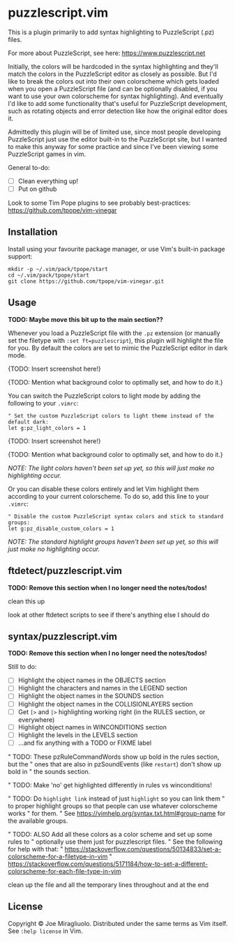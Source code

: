 # puzzlescript.vim

This is a plugin primarily to add syntax highlighting to PuzzleScript (.pz) files.

For more about PuzzleScript, see here: https://www.puzzlescript.net

Initially, the colors will be hardcoded in the syntax highlighting and they'll match the colors in the PuzzleScript editor as closely as possible. But I'd like to break the colors out into their own colorscheme which gets loaded when you open a PuzzleScript file (and can be optionally disabled, if you want to use your own colorscheme for syntax highlighting). And eventually I'd like to add some functionality that's useful for PuzzleScript development, such as rotating objects and error detection like how the original editor does it.

Admittedly this plugin will be of limited use, since most people developing PuzzleScript just use the editor built-in to the PuzzleScript site, but I wanted to make this anyway for some practice and since I've been viewing some PuzzleScript games in vim.

General to-do:

- [ ] Clean everything up!
- [ ] Put on github

Look to some Tim Pope plugins to see probably best-practices:
https://github.com/tpope/vim-vinegar

## Installation

Install using your favourite package manager, or use Vim's built-in package support:

    mkdir -p ~/.vim/pack/tpope/start
    cd ~/.vim/pack/tpope/start
    git clone https://github.com/tpope/vim-vinegar.git

## Usage

**TODO: Maybe move this bit up to the main section??**

Whenever you load a PuzzleScript file with the `.pz` extension (or manually set the filetype with `:set ft=puzzlescript`), this plugin will highlight the file for you. By default the colors are set to mimic the PuzzleScript editor in dark mode.

{TODO: Insert screenshot here!}

{TODO: Mention what background color to optimally set, and how to do it.}

You can switch the PuzzleScript colors to light mode by adding the following to your `.vimrc`:

```vim
" Set the custom PuzzleScript colors to light theme instead of the default dark:
let g:pz_light_colors = 1
```

{TODO: Insert screenshot here!}

{TODO: Mention what background color to optimally set, and how to do it.}

*NOTE: The light colors haven't been set up yet, so this will just make no highlighting occur.*

Or you can disable these colors entirely and let Vim highlight them according to your current colorscheme. To do so, add this line to your `.vimrc`:

```vim
" Disable the custom PuzzleScript syntax colors and stick to standard groups:
let g:pz_disable_custom_colors = 1
```

*NOTE: The standard highlight groups haven't been set up yet, so this will just make no highlighting occur.*


## ftdetect/puzzlescript.vim

**TODO: Remove this section when I no longer need the notes/todos!**

clean this up

look at other ftdetect scripts to see if there's anything else I should do


## syntax/puzzlescript.vim

**TODO: Remove this section when I no longer need the notes/todos!**

Still to do:

- [ ] Highlight the object names in the OBJECTS section
- [ ] Highlight the characters and names in the LEGEND section
- [ ] Highlight the object names in the SOUNDS section
- [ ] Highlight the object names in the COLLISIONLAYERS section
- [ ] Get `[>` and `|>` highlighting working right (in the RULES section, or everywhere)
- [ ] Highlight object names in WINCONDITIONS section
- [ ] Highlight the levels in the LEVELS section
- [ ] ...and fix anything with a TODO or FIXME label

" TODO: These pzRuleCommandWords show up bold in the rules section, but the
" ones that are also in pzSoundEvents (like `restart`) don't show up bold in
" the sounds section.

" TODO: Make 'no' get highlighted differently in rules vs winconditions!

" TODO: Do `highlight link` instead of just `highlight` so you can link them
" to proper highlight groups so that people can use whatever colorscheme works
" for them.
" See https://vimhelp.org/syntax.txt.html#group-name for the available groups.

" TODO: ALSO Add all these colors as a color scheme and set up some rules to
" optionally use them just for puzzlescript files.
" See the following for help with that:
" https://stackoverflow.com/questions/50134833/set-a-colorscheme-for-a-filetype-in-vim
" https://stackoverflow.com/questions/5171184/how-to-set-a-different-colorscheme-for-each-file-type-in-vim

clean up the file and all the temporary lines throughout and at the end


## License

Copyright © Joe Miragliuolo.  Distributed under the same terms as Vim itself.
See `:help license` in Vim.

